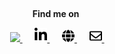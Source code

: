 <h2 align='center'></h2>

<p align="center">
  <b>Find me on</b>&nbsp;&nbsp;&nbsp;&nbsp;&nbsp;
</p>

<p align="center">
  
  <a href="https://www.researchgate.net/profile/Konstantinos_Nikoletos">
    <img src="https://static-00.iconduck.com/assets.00/researchgate-icon-474x512-v64ztjjt.png" width="22px"/>
  </a>&nbsp;&nbsp;&nbsp;&nbsp;  
  
  <a href="https://www.linkedin.com/in/konstantinos-nikoletos/">
    <img src="./images/linkedin-in-brands.svg" width="20px"/>
  </a>&nbsp;&nbsp;&nbsp;&nbsp;  
  
  <a href="https://nikoletos-k.github.io/">
    <img src="./images/globe-solid.svg" width="20px"/>
  </a>&nbsp;&nbsp;&nbsp;&nbsp;  
  
  <a href="mailto:nikoletos.kon@gmail.com/">
    <img src="./images/envelope-regular.svg" width="20px"/>
  </a>&nbsp;&nbsp;&nbsp;&nbsp;    
  
</p>

<h2 align='center'></h2>
